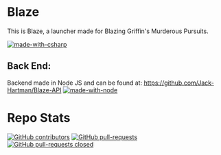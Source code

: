 Blaze
=======
This is Blaze, a launcher made for Blazing Griffin's Murderous Pursuits.

[![made-with-csharp](https://img.shields.io/badge/Made%20with-C#-1f425f.svg)](https://docs.microsoft.com/en-us/dotnet/csharp/)

## Back End:
Backend made in Node JS and can be found at:
https://github.com/Jack-Hartman/Blaze-API
[![made-with-node](https://img.shields.io/badge/Made%20with-NodeJS-1f425f.svg)](https://nodejs.org/en/)









# Repo Stats
[![GitHub contributors](https://img.shields.io/github/contributors/Bruce-Devlin/Blaze.svg)](https://GitHub.com/Bruce-Devlin/Blaze/graphs/contributors/)
[![GitHub pull-requests](https://img.shields.io/github/issues-pr/Bruce-Devlin/Blaze.svg)](https://GitHub.com/Bruce-Devlin/Blaze/pulls/)
[![GitHub pull-requests closed](https://img.shields.io/github/issues-pr-closed/Bruce-Devlin/Blaze.svg)](https://GitHub.com/Bruce-Devlin/Blaze/pulls/)




